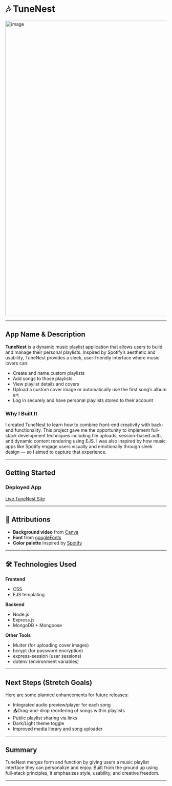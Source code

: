 # 🎶 TuneNest

<img width="1913" height="922" alt="image" src="https://github.com/user-attachments/assets/c789bac8-b3cf-42b1-bc66-7537adf2731a" />


---

##  App Name & Description

**TuneNest** is a dynamic music playlist application that allows users to build and manage their personal playlists. Inspired by Spotify’s aesthetic and usability, TuneNest provides a sleek, user-friendly interface where music lovers can:

- Create and name custom playlists
- Add songs to those playlists
- View playlist details and covers
- Upload a custom cover image or automatically use the first song’s album art
- Log in securely and have personal playlists stored to their account

###  Why I Built It

I created TuneNest to learn how to combine front-end creativity with back-end functionality. This project gave me the opportunity to implement full-stack development techniques including file uploads, session-based auth, and dynamic content rendering using EJS. I was also inspired by how music apps like Spotify engage users visually and emotionally through sleek design — so I aimed to capture that experience.

---

##  Getting Started

###  Deployed App

 [Live TuneNest Site](https://tunenest.onrender.com)


---

## 🙌 Attributions

- **Background video** from [Canva](https://www.canva.com/design/DAGu_-fphpY/utQzbhmglYt0EFMQN9KR3Q/edit)
- **Font** from [googleFonts](https://fonts.google.com/specimen/Limelight)
- **Color palette** inspired by [Spotify](https://spotify.com)

---

## 🛠️ Technologies Used

**Frontend**
- CSS
- EJS templating

**Backend**
- Node.js
- Express.js
- MongoDB + Mongoose

**Other Tools**
- Multer (for uploading cover images)
- bcrypt (for password encryption)
- express-session (user sessions)
- dotenv (environment variables)

---

##  Next Steps (Stretch Goals)

Here are some planned enhancements for future releases:

-  Integrated audio preview/player for each song
- 📤Drag-and-drop reordering of songs within playlists
-  Public playlist sharing via links
-  Dark/Light theme toggle
- Improved media library and song uploader

---

##  Summary

TuneNest merges form and function by giving users a music playlist interface they can personalize and enjoy. Built from the ground up using full-stack principles, it emphasizes style, usability, and creative freedom.

---


